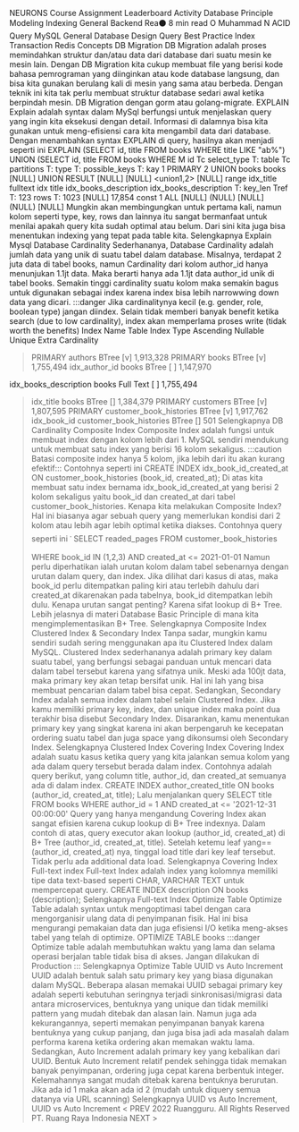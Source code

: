 
NEURONS Course Assignment Leaderboard Activity
Database
Principle
Modeling
Indexing
General
Backend Rea⚫ 8 min read
O
Muhammad N
ACID
Query
MySQL
General
Database Design
Query Best Practice
Index
Transaction
Redis
Concepts
DB Migration
DB Migration adalah proses memindahkan struktur dan/atau data dari database dari suatu mesin ke mesin lain. Dengan DB Migration kita cukup membuat file yang berisi kode bahasa pemrograman yang diinginkan atau kode database langsung, dan bisa kita gunakan berulang kali di mesin yang sama atau berbeda. Dengan teknik ini kita tak perlu membuat struktur database sedari awal ketika berpindah mesin.
DB Migration dengan gorm atau golang-migrate.
EXPLAIN
Explain adalah syntax dalam MySql berfungsi untuk menjelaskan query yang ingin kita eksekusi dengan detail. Informasi di dalamnya bisa kita gunakan untuk meng-efisiensi cara kita mengambil data dari database.
Dengan menambahkan syntax EXPLAIN di query, hasilnya akan menjadi seperti ini
EXPLAIN (SELECT id, title FROM books WHERE title LIKE "ab%") UNION (SELECT id, title FROM books WHERE M
id Tc select_type T: table Tc partitions T: type T: possible_keys T: kay
1 PRIMARY
2 UNION
books books
[NULL] UNION RESULT
[NULL] [NULL] <union1,2> [NULL]
range
idx_title
fulltext
idx title idx_books_description idx_books_description
T: key_len Tref T: 123 rows T: 1023 [NULL] 17,854 const 1
ALL
[NULL]
(NULL)
[NULL]
(NULL)
[NULL]
Mungkin akan membingungkan untuk pertama kali, namun kolom seperti type, key, rows dan lainnya itu sangat bermanfaat untuk menilai apakah query kita sudah optimal atau belum. Dari sini kita juga bisa menentukan indexing yang tepat pada table kita.
Selengkapnya Explain Mysql
Database Cardinality
Sederhananya, Database Cardinality adalah jumlah data yang unik di suatu tabel dalam database. Misalnya, terdapat 2 juta data di tabel books, namun Cardinality dari kolom author_id hanya menunjukan 1.1jt data. Maka berarti hanya ada 1.1jt data author_id unik di tabel books. Semakin tinggi cardinality suatu kolom maka semakin bagus untuk digunakan sebagai index karena index bisa lebih narrowwing down data yang dicari.
:::danger
Jika cardinalitynya kecil (e.g. gender, role, boolean type) jangan diindex. Selain tidak memberi banyak benefit ketika search (due to low cardinality), index akan memperlama proses write (tidak worth the benefits)
Index Name
Table
Index Type Ascending Nullable Unique Extra Cardinality
> PRIMARY
authors
BTree
[v]
1,913,328
> PRIMARY
books
BTree
[v]
1,755,494
> idx_author_id
books
BTree
[ ]
1,147,970
>
idx_books_description books
Full Text
[ ]
1,755,494
> idx_title
books
BTree
[]
1,384,379
> PRIMARY
customers
BTree
[v]
1,807,595
> PRIMARY
customer_book_histories BTree
[v]
1,917,762
> idx_book_id
customer_book_histories BTree
[]
501
Selengkapnya DB Cardinality
Composite Index
Composite Index adalah fungsi untuk membuat index dengan kolom lebih dari 1. MySQL sendiri mendukung untuk membuat satu index yang berisi 16 kolom sekaligus.
:::caution Batasi composite index hanya 5 kolom, jika lebih dari itu akan kurang efektif:::
Contohnya seperti ini
CREATE INDEX idx_book_id_created_at ON customer_book_histories (book_id, created_at);
Di atas kita membuat satu index bernama idx_book_id_created_at yang berisi 2 kolom sekaligus yaitu book_id dan created_at dari tabel customer_book_histories.
Kenapa kita melakukan Composite Index? Hal ini biasanya agar sebuah query yang memerlukan kondisi dari 2 kolom atau lebih agar lebih optimal ketika diakses.
Contohnya query seperti ini
་
SELECT readed_pages FROM customer_book_histories WHERE book_id IN (1,2,3) AND created_at <= 2021-01-01
Namun perlu diperhatikan ialah urutan kolom dalam tabel sebenarnya dengan urutan dalam query, dan index. Jika dilihat dari kasus di atas, maka book_id perlu ditempatkan paling kiri atau terlebih dahulu dari created_at dikarenakan pada tabelnya, book_id ditempatkan lebih dulu.
Kenapa urutan sangat penting? Karena sifat lookup di B+ Tree. Lebih jelasnya di materi Database Basic Principle di mana kita mengimplementasikan B+ Tree.
Selengkapnya Composite Index
Clustered Index & Secondary Index
Tanpa sadar, mungkin kamu sendiri sudah sering menggunakan apa itu Clustered Index dalam MySQL.
Clustered Index sederhananya adalah primary key dalam suatu tabel, yang berfungsi sebagai panduan untuk mencari data dalam tabel tersebut karena yang sifatnya unik. Meski ada 100jt data, maka primary key akan tetap bersifat unik. Hal ini lah yang bisa membuat pencarian dalam tabel bisa cepat. Sedangkan, Secondary Index adalah semua index dalam tabel selain Clustered Index. Jika kamu memiliki primary key, index, dan unique index maka point dua terakhir bisa disebut Secondary Index.
Disarankan, kamu menentukan primary key yang singkat karena ini akan berpengaruh ke kecepatan ordering suatu tabel dan juga space yang dikonsumsi oleh Secondary Index.
Selengkapnya Clustered Index
Covering Index
Covering Index adalah suatu kasus ketika query yang kita jalankan semua kolom yang ada dalam query tersebut berada dalam index.
Contohnya adalah query berikut, yang column title, author_id, dan created_at semuanya ada di dalam index.
CREATE INDEX author_created_title ON books (author_id, created_at, title);
Lalu menjalankan query
SELECT title FROM books WHERE author_id = 1 AND created_at <= '2021-12-31 00:00:00'
Query yang hanya mengandung Covering Index akan sangat efisien karena cukup lookup di B+ Tree indexnya. Dalam contoh di atas, query executor akan lookup (author_id, created_at) di B+ Tree (author_id, created_at, title). Setelah ketemu leaf yang== (author_id, created_at) nya, tinggal load title dari key leaf tersebut. Tidak perlu ada additional data load.
Selengkapnya Covering Index
Full-text index
Full-text Index adalah index yang kolomnya memiliki tipe data text-based seperti CHAR, VARCHAR TEXT untuk mempercepat query.
CREATE INDEX description ON books (description);
Selengkapnya Full-text Index
Optimize Table
Optimize Table adalah syntax untuk mengoptimasi tabel dengan cara mengorganisir ulang data di penyimpanan fisik. Hal ini bisa mengurangi pemakaian data dan juga efisiensi I/O ketika meng-akses tabel yang telah di optimize.
OPTIMIZE TABLE books
:::danger Optimize table adalah membutuhkan waktu yang lama dan selama operasi berjalan table tidak bisa di akses. Jangan dilakukan di Production :::
Selengkapnya Optimize Table
UUID vs Auto Increment
UUID adalah bentuk salah satu primary key yang biasa digunakan dalam MySQL. Beberapa alasan memakai UUID sebagai primary key adalah seperti kebutuhan seringnya terjadi sinkronisasi/migrasi data antara microservices, bentuknya yang unique dan tidak memiliki pattern yang mudah ditebak dan alasan lain. Namun juga ada kekurangannya, seperti memakan penyimpanan banyak karena bentuknya yang cukup panjang, dan juga bisa jadi ada masalah dalam performa karena ketika ordering akan memakan waktu lama.
Sedangkan, Auto Increment adalah primary key yang kebalikan dari UUID. Bentuk Auto Increment relatif pendek sehingga tidak memakan banyak penyimpanan, ordering juga cepat karena berbentuk integer. Kelemahannya sangat mudah ditebak karena bentuknya berurutan. Jika ada id 1 maka akan ada id 2 (mudah untuk diquery semua datanya via URL scanning) Selengkapnya UUID vs Auto Increment, UUID vs Auto Increment
< PREV
2022 Ruangguru. All Rights Reserved PT. Ruang Raya Indonesia
NEXT >